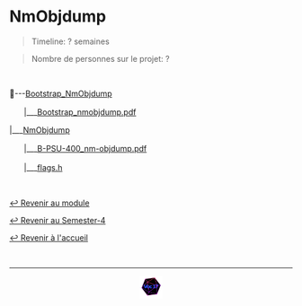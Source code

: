 # NmObjdump

> Timeline: ? semaines

> Nombre de personnes sur le projet: ?

<br>

📂---[Bootstrap_NmObjdump](https://github.com/Studio-17/Epitech-Subjects/tree/main/Semester-4/B-PSU-400/NmObjdump/Bootstrap_NmObjdump)

ㅤㅤ|\_\_\_[Bootstrap_nmobjdump.pdf](https://github.com/Studio-17/Epitech-Subjects/blob/main/Semester-4/B-PSU-400/NmObjdump/Bootstrap_NmObjdump/Bootstrap_nmobjdump.pdf)

|\_\_\_[NmObjdump](https://github.com/Studio-17/Epitech-Subjects/tree/main/Semester-4/B-PSU-400/NmObjdump/NmObjdump)

ㅤㅤ|\_\_\_[B-PSU-400_nm-objdump.pdf](https://github.com/Studio-17/Epitech-Subjects/blob/main/Semester-4/B-PSU-400/NmObjdump/NmObjdump/B-PSU-400_nm-objdump.pdf)

ㅤㅤ|\_\_\_[flags.h](https://github.com/Studio-17/Epitech-Subjects/blob/main/Semester-4/B-PSU-400/NmObjdump/NmObjdump/flags.h)


<br>

[↩️ Revenir au module](https://github.com/Studio-17/Epitech-Subjects/tree/main/Semester-4/B-PSU-400)

[↩️ Revenir au Semester-4](https://github.com/Studio-17/Epitech-Subjects/tree/main/Semester-4)

[↩️ Revenir à l'accueil](https://github.com/Studio-17/Epitech-Subjects)

<br>

---

<div align="center">

<a href="https://github.com/Studio-17" target="_blank"><img src="../../../assets/voc17.gif" width="40"></a>

</div>